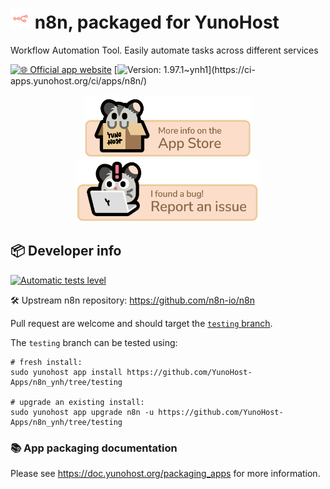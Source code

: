 <!--
N.B.: This README was automatically generated by <https://github.com/YunoHost/apps_tools/blob/main/readme_generator>
It shall NOT be edited by hand.
-->

<h1>
  <img src="https://raw.githubusercontent.com/YunoHost/apps/main/logos/n8n.png" width="32px" alt="Logo of n8n">
  n8n, packaged for YunoHost
</h1>

Workflow Automation Tool. Easily automate tasks across different services

[![🌐 Official app website](https://img.shields.io/badge/Official_app_website-darkgreen?style=for-the-badge)](https://n8n.io/)
[![Version: 1.97.1~ynh1](https://img.shields.io/badge/Version-1.97.1~ynh1-rgba(0,150,0,1)?style=for-the-badge)](https://ci-apps.yunohost.org/ci/apps/n8n/)

<div align="center">
<a href="https://apps.yunohost.org/app/n8n"><img height="100px" src="https://github.com/YunoHost/yunohost-artwork/raw/refs/heads/main/badges/neopossum-badges/badge_more_info_on_the_appstore.svg"/></a>
<a href="https://github.com/YunoHost-Apps/n8n_ynh/issues"><img height="100px" src="https://github.com/YunoHost/yunohost-artwork/raw/refs/heads/main/badges/neopossum-badges/badge_report_an_issue.svg"/></a>
</div>

## 📦 Developer info

[![Automatic tests level](https://apps.yunohost.org/badge/cilevel/n8n)](https://ci-apps.yunohost.org/ci/apps/n8n/)

🛠️ Upstream n8n repository: <https://github.com/n8n-io/n8n>

Pull request are welcome and should target the [`testing` branch](https://github.com/YunoHost-Apps/n8n_ynh/tree/testing).

The `testing` branch can be tested using:
```
# fresh install:
sudo yunohost app install https://github.com/YunoHost-Apps/n8n_ynh/tree/testing

# upgrade an existing install:
sudo yunohost app upgrade n8n -u https://github.com/YunoHost-Apps/n8n_ynh/tree/testing
```

### 📚 App packaging documentation

Please see <https://doc.yunohost.org/packaging_apps> for more information.